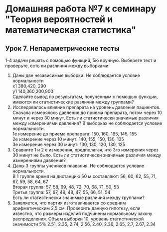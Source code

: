 # Домашняя работа №7 к семинару "Теория вероятностей и математическая статистика"
 
## Урок 7. Непараметрические тесты

1-4 задачи решать с помощью функций, 5ю вручную. Выберете тест и проверьте, есть ли различия между выборками:  
1. Даны две независимые выборки. Не соблюдается условие нормальности  
x1 380,420, 290  
y1 140,360,200,900  
Сделайте вывод по результатам, полученным с помощью функции, имеются ли статистические различия между группами?  
2. Исследовалось влияние препарата на уровень давления пациентов. Сначала измерялось давление до приема препарата, потом через 10 минут и через 30 минут. Есть ли статистически значимые различия между измерениями давления? В выборках не соблюдается условие нормальности.  
1е измерение до приема препарата: 150, 160, 165, 145, 155  
2е измерение через 10 минут: 140, 155, 150, 130, 135  
3е измерение через 30 минут: 130, 130, 120, 130, 125  
3. Сравните 1 и 2 е измерения, предполагая, что 3го измерения через 30 минут не было. Есть ли статистически значимые различия между измерениями давления?  
4. Даны 3 группы учеников плавания. Не соблюдается условие нормальности.  
В 1 группе время на дистанцию 50 м составляют: 56, 60, 62, 55, 71, 67, 59, 58, 64, 67  
Вторая группа: 57, 58, 69, 48, 72, 70, 68, 71, 50, 53  
Третья группа: 57, 67, 49, 48, 47, 55, 66, 51, 54  
Есть ли статистически значимые различия между группами?  
5. Заявляется, что партия изготавливается со средним арифметическим 2,5 см. Проверить данную гипотезу, если известно, что размеры изделий подчинены нормальному закону распределения. Объем выборки 10, уровень статистической значимости 5% 2.51, 2.35, 2.74, 2.56, 2.40, 2.36, 2.65, 2.7, 2.67, 2.34   

